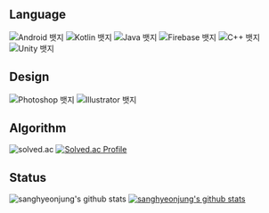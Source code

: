 ## Language
![Android 뱃지](https://img.shields.io/badge/Android-3/10-3DDC84?logo=Android&logoColor=white)
![Kotlin 뱃지](https://img.shields.io/badge/Kotlin-7/10-7F52FF?logo=Kotlin&logoColor=white)
![Java 뱃지](https://img.shields.io/badge/Java-4/10-007396?logo=Java&logoColor=white)
![Firebase 뱃지](https://img.shields.io/badge/Python-5/10-FFCA28?logo=Python&logoColor=white)
![C++ 뱃지](https://img.shields.io/badge/C++-5/10-00599C?logo=Cplusplus&logoColor=white)
![Unity 뱃지](https://img.shields.io/badge/Unity-8/10-007396?logo=Unity&logoColor=white)
## Design
![Photoshop 뱃지](https://img.shields.io/badge/Photoshop-9/10-31A8FF?logo=AdobePhotoshop&logoColor=white)
![Illustrator 뱃지](https://img.shields.io/badge/Illustrator-8/10-FF9A00?logo=AdobeIllustrator&logoColor=white)

## Algorithm
![solved.ac](http://mazandi.herokuapp.com/api?handle=kamdong777&theme=dark")
[![Solved.ac Profile](http://mazassumnida.wtf/api/v2/generate_badge?boj=kamdong777)](https://solved.ac/kamdong777/)

## Status
![sanghyeonjung's github stats](https://github-readme-stats.vercel.app/api?username=DeveloperJihun&show_icons=true)
[![sanghyeonjung's github stats](https://github-readme-stats.vercel.app/api/top-langs/?username=DeveloperJihun&show_icons=true&hide_border=true&title_color=004386&icon_color=004386&layout=compact)](https://github.com/DeveloperJihun)
